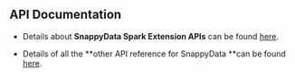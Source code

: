 ## API Documentation 

*	Details about **SnappyData Spark Extension APIs** can be found [here](/reference/API_Reference/apireference_guide.md).

*	Details of all the **other API reference for SnappyData **can be found [here](http://tibcosoftware.github.io/snappydata/apidocs).

